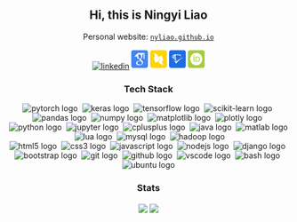 <br/>

<h2 align="center">Hi, this is Ningyi Liao</h1> 
<div align="center">
    Personal website: <a href="https://nyliao.github.io/" style="font-family: monospace;"><code>nyliao.github.io</code></a>
    <p></p>
    <a href="https://www.linkedin.com/in/ningyi-liao-94310a2ba"><img alt="linkedin" width="30px" src="https://img.icons8.com/?size=100&id=8808&format=png&color=0288D1"/></a>
    <a href="https://scholar.google.com/citations?user=RadPeSAAAAAJ"><img height="36px" width="30px" src="https://github.com/nyLiao/nyLiao/blob/master/image/academicons/google-scholar-square.svg" alt="google scholar logo" /></a>
    <a href="https://dblp.org/pid/274/2346"><img height="36px" width="30px" src="https://github.com/nyLiao/nyLiao/blob/master/image/academicons/dblp-square.svg" alt="dblp logo" /></a>
    <a href="https://www.semanticscholar.org/author/Ningyi-Liao/1940000983"><img height="36px" width="30px" src="https://github.com/nyLiao/nyLiao/blob/master/image/academicons/semantic-scholar-square.svg" alt="semantic scholar logo" /></a>
    <a href="https://orcid.org/0000-0003-3176-4401"><img height="36px" width="30px" src="https://github.com/nyLiao/nyLiao/blob/master/image/academicons/orcid-square.svg" alt="orcid logo" /></a>
</div>

<h3 align="center">Tech Stack</h2> 
<div align="center">
    <!-- ML/DS -->
    <!-- <br/> -->
    <img height="36px" width="30px" src="https://cdn.jsdelivr.net/gh/devicons/devicon@latest/icons/pytorch/pytorch-original.svg" alt="pytorch logo" />&nbsp;
    <img height="36px" width="30px" src="https://cdn.jsdelivr.net/gh/devicons/devicon@latest/icons/keras/keras-original.svg" alt="keras logo" />&nbsp;
    <img height="36px" width="30px" src="https://cdn.jsdelivr.net/gh/devicons/devicon@latest/icons/tensorflow/tensorflow-original.svg" alt="tensorflow logo" />&nbsp;
    <img height="36px" width="30px" src="https://cdn.jsdelivr.net/gh/devicons/devicon@latest/icons/scikitlearn/scikitlearn-original.svg" alt="scikit-learn logo" />&nbsp;
    <img height="36px" width="30px" src="https://cdn.jsdelivr.net/gh/devicons/devicon@latest/icons/pandas/pandas-original.svg" alt="pandas logo" />&nbsp;
    <img height="36px" width="30px" src="https://cdn.jsdelivr.net/gh/devicons/devicon@latest/icons/numpy/numpy-original.svg" alt="numpy logo" />&nbsp;
    <img height="36px" width="30px" src="https://cdn.jsdelivr.net/gh/devicons/devicon@latest/icons/matplotlib/matplotlib-original.svg" alt="matplotlib logo" />&nbsp;
    <img height="36px" width="30px" src="https://cdn.jsdelivr.net/gh/devicons/devicon@latest/icons/plotly/plotly-original.svg" alt="plotly logo" />&nbsp;
    <!-- <p></p> -->
    <!-- BE/DB -->
    <!-- <br/> -->
    <img height="36px" width="30px" src="https://cdn.jsdelivr.net/gh/devicons/devicon@latest/icons/python/python-original.svg" alt="python logo" />&nbsp;
    <img height="36px" width="30px" src="https://cdn.jsdelivr.net/gh/devicons/devicon@latest/icons/jupyter/jupyter-original.svg" alt="jupyter logo" />&nbsp;
    <img height="36px" width="30px" src="https://cdn.jsdelivr.net/gh/devicons/devicon@latest/icons/cplusplus/cplusplus-original.svg" alt="cplusplus logo" />&nbsp;
    <img height="36px" width="30px" src="https://cdn.jsdelivr.net/gh/devicons/devicon@latest/icons/java/java-original.svg" alt="java logo" />&nbsp;
    <img height="36px" width="30px" src="https://cdn.jsdelivr.net/gh/devicons/devicon@latest/icons/matlab/matlab-original.svg" alt="matlab logo" />&nbsp;
    <img height="36px" width="30px" src="https://cdn.jsdelivr.net/gh/devicons/devicon@latest/icons/lua/lua-original.svg" alt="lua logo" />&nbsp;
    <img height="36px" width="30px" src="https://cdn.jsdelivr.net/gh/devicons/devicon@latest/icons/mysql/mysql-original.svg" alt="mysql logo" />&nbsp;
    <img height="36px" width="30px" src="https://cdn.jsdelivr.net/gh/devicons/devicon@latest/icons/hadoop/hadoop-original.svg" alt="hadoop logo" />&nbsp;
    <!-- <p></p> -->
    <!-- FE -->
    <br/>
    <img height="36px" width="30px" src="https://cdn.jsdelivr.net/gh/devicons/devicon@latest/icons/html5/html5-original.svg" alt="html5 logo" />&nbsp;
    <img height="36px" width="30px" src="https://cdn.jsdelivr.net/gh/devicons/devicon@latest/icons/css3/css3-original.svg" alt="css3 logo" />&nbsp;
    <img height="36px" width="30px" src="https://cdn.jsdelivr.net/gh/devicons/devicon@latest/icons/javascript/javascript-original.svg" alt="javascript logo" />&nbsp;
    <img height="36px" width="30px" src="https://cdn.jsdelivr.net/gh/devicons/devicon@latest/icons/nodejs/nodejs-original.svg" alt="nodejs logo" />&nbsp;
    <img height="36px" width="30px" src="https://cdn.jsdelivr.net/gh/devicons/devicon@latest/icons/django/django-plain.svg" alt="django logo" />&nbsp;
    <img height="36px" width="30px" src="https://cdn.jsdelivr.net/gh/devicons/devicon@latest/icons/bootstrap/bootstrap-original.svg" alt="bootstrap logo" />&nbsp;
    <!-- <p></p> -->
    <!-- DevOps/OS -->
    <!-- <br/> -->
    <img height="36px" width="30px" src="https://cdn.jsdelivr.net/gh/devicons/devicon@latest/icons/git/git-original.svg" alt="git logo" />&nbsp;
    <img height="36px" width="30px" src="https://cdn.jsdelivr.net/gh/devicons/devicon@latest/icons/github/github-original.svg" alt="github logo" />&nbsp;
    <img height="36px" width="30px" src="https://cdn.jsdelivr.net/gh/devicons/devicon@latest/icons/vscode/vscode-original.svg" alt="vscode logo" />&nbsp;
    <img height="36px" width="30px" src="https://cdn.jsdelivr.net/gh/devicons/devicon@latest/icons/bash/bash-original.svg" alt="bash logo" />&nbsp;
    <img height="36px" width="30px" src="https://cdn.jsdelivr.net/gh/devicons/devicon@latest/icons/ubuntu/ubuntu-original.svg" alt="ubuntu logo" />
</div>


<h3 align="center">Stats</h2> 
<div align="center">
<img height=150 align="center" src="https://github-readme-stats.vercel.app/api?username=nyLiao&disable_animations=true&show_icons=true&hide_title=true&hide_rank=true&hide_border=false&count_private=true&include_all_commits=true" />
<img height=150 align="center" src="https://github-readme-stats.vercel.app/api/top-langs/?username=nyLiao&disable_animations=true&hide_title=true&show_icons=true&hide_border=false&layout=compact&langs_count=8&exclude_repo=SJTUsousou&hide=jupyter%20notebook" />
</div>
